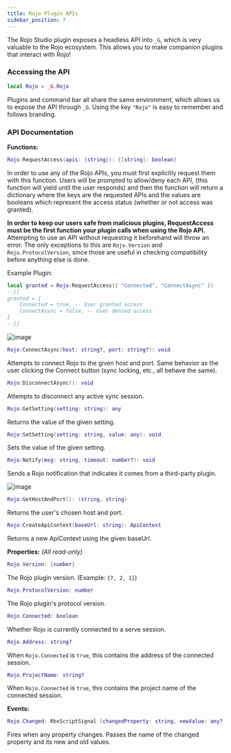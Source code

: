 ```yaml
---
title: Rojo Plugin APIs
sidebar_position: 7
---
```


The Rojo Studio plugin exposes a headless API into `_G`, which is very valuable to the Rojo ecosystem. This allows you to make companion plugins that interact with Rojo!

### Accessing the API
```Lua
local Rojo = _G.Rojo
```
Plugins and command bar all share the same environment, which allows us to expose the API through `_G`. Using the key `"Rojo"` is easy to remember and follows branding.

### API Documentation

**Functions:**

```Lua
Rojo:RequestAccess(apis: {string}): {[string]: boolean}
```
In order to use any of the Rojo APIs, you must first explicitly request them with this function. Users will be prompted to allow/deny each API, (this function will yield until the user responds) and then the function will return a dictionary where the keys are the requested APIs and the values are booleans which represent the access status (whether or not access was granted).

**In order to keep our users safe from malicious plugins, RequestAccess must be the first function your plugin calls when using the Rojo API.** Attempting to use an API without requesting it beforehand will throw an error. The only exceptions to this are `Rojo.Version` and `Rojo.ProtocolVersion`, since those are useful in checking compatibility before anything else is done.

Example Plugin:
```Lua
local granted = Rojo:RequestAccess({ "Connected", "ConnectAsync" })
--[[
granted = {
	Connected = true, -- User granted access
	ConnectAsync = false, -- User denied access
}
--]]
```

![image](https://user-images.githubusercontent.com/40185666/210909337-3caf5af4-0829-447c-9781-da3996c71284.png)



```Lua
Rojo:ConnectAsync(host: string?, port: string?): void
```
Attempts to connect Rojo to the given host and port. Same behavior as the user clicking the Connect button (sync locking, etc., all behave the same).

```Lua
Rojo:DisconnectAsync(): void
```
Attempts to disconnect any active sync session.

```Lua
Rojo:GetSetting(setting: string): any
```
Returns the value of the given setting.

```Lua
Rojo:SetSetting(setting: string, value: any): void
```
Sets the value of the given setting.

```Lua
Rojo:Notify(msg: string, timeout: number?): void
```
Sends a Rojo notification that indicates it comes from a third-party plugin.

![image](https://user-images.githubusercontent.com/40185666/210910275-c8e5e754-0769-4b39-acfe-04342b25c96d.png)


```Lua
Rojo:GetHostAndPort(): (string, string)
```
Returns the user's chosen host and port.

```Lua
Rojo:CreateApiContext(baseUrl: string): ApiContext
```
Returns a new ApiContext using the given baseUrl.

**Properties:** *(All read-only)*

```Lua
Rojo.Version: {number}
```
The Rojo plugin version. (Example: `{7, 2, 1}`)

```Lua
Rojo.ProtocolVersion: number
```
The Rojo plugin's protocol version.

```Lua
Rojo.Connected: boolean
```
Whether Rojo is currently connected to a serve session.

```Lua
Rojo.Address: string?
```
When `Rojo.Connected` is `true`, this contains the address of the connected session.

```Lua
Rojo.ProjectName: string?
```
When `Rojo.Connected` is `true`, this contains the project name of the connected session.

**Events:**

```Lua
Rojo.Changed: RbxScriptSignal (changedProperty: string, newValue: any?, oldValue: any?)
```
Fires when any property changes. Passes the name of the changed property and its new and old values.

